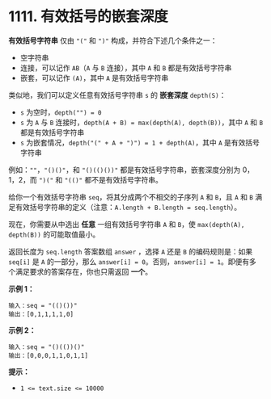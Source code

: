 # 1111. 有效括号的嵌套深度

**有效括号字符串** 仅由 `"("` 和 `")"` 构成，并符合下述几个条件之一：

* 空字符串
* 连接，可以记作 `AB`（`A` 与 `B` 连接），其中 `A` 和 `B` 都是有效括号字符串
* 嵌套，可以记作 `(A)`，其中 `A` 是有效括号字符串

类似地，我们可以定义任意有效括号字符串 `s` 的 **嵌套深度** `depth(S)`：

* `s` 为空时，`depth("") = 0`
* `s` 为 `A` 与 `B` 连接时，`depth(A + B) = max(depth(A), depth(B))`，其中 `A` 和 `B` 都是有效括号字符串
* `s` 为嵌套情况，`depth("(" + A + ")") = 1 + depth(A)`，其中 `A` 是有效括号字符串

例如：`""`，`"()()"`，和 `"()(()())"` 都是有效括号字符串，嵌套深度分别为 0，1，2，而 `")("` 和 `"(()"` 都不是有效括号字符串。

给你一个有效括号字符串 `seq`，将其分成两个不相交的子序列 `A` 和 `B`，且 `A` 和 `B` 满足有效括号字符串的定义（注意：`A.length + B.length = seq.length`）。

现在，你需要从中选出 **任意** 一组有效括号字符串 `A` 和 `B`，使 `max(depth(A), depth(B))` 的可能取值最小。

返回长度为 `seq.length` 答案数组 `answer` ，选择 `A` 还是 `B` 的编码规则是：如果 `seq[i]` 是 `A` 的一部分，那么 `answer[i] = 0`。否则，`answer[i] = 1`。即便有多个满足要求的答案存在，你也只需返回 **一个**。

**示例 1：**

```()
输入：seq = "(()())"
输出：[0,1,1,1,1,0]
```

**示例 2：**

```()
输入：seq = "()(())()"
输出：[0,0,0,1,1,0,1,1]
```

**提示：**

* `1 <= text.size <= 10000`
